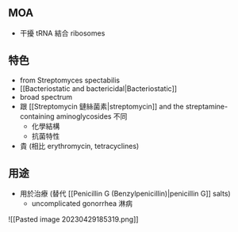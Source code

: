 ## MOA
- 干擾 tRNA 結合 ribosomes
## 特色
- from Streptomyces spectabilis
- [[Bacteriostatic and bactericidal|Bacteriostatic]]
- broad spectrum
- 跟 [[Streptomycin 鏈絲菌素|streptomycin]] and the streptamine-containing aminoglycosides 不同
	- 化學結構
	- 抗菌特性
- 貴 (相比 erythromycin, tetracyclines)
## 用途
- 用於治療 (替代 [[Penicillin G (Benzylpenicillin)|penicillin G]] salts)
	- uncomplicated gonorrhea 淋病

![[Pasted image 20230429185319.png]]
